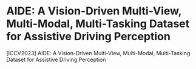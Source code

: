 # AIDE: A Vision-Driven Multi-View, Multi-Modal, Multi-Tasking Dataset for Assistive Driving Perception
[ICCV2023] AIDE: A Vision-Driven Multi-View, Multi-Modal, Multi-Tasking Dataset for Assistive Driving Perception
